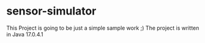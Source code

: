 # sensor-simulator
This Project is going to be just a simple sample work ;)
The project is written in Java 17.0.4.1
